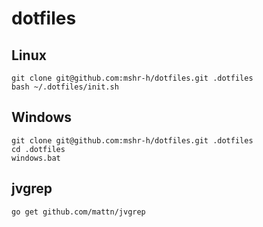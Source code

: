 # dotfiles

## Linux
```
git clone git@github.com:mshr-h/dotfiles.git .dotfiles
bash ~/.dotfiles/init.sh
```

## Windows
```
git clone git@github.com:mshr-h/dotfiles.git .dotfiles
cd .dotfiles
windows.bat
```

## jvgrep

```
go get github.com/mattn/jvgrep
```
